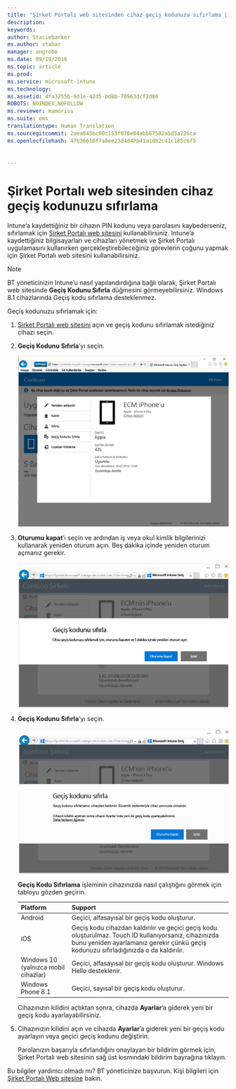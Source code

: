```yaml
---
title: "Şirket Portalı web sitesinden cihaz geçiş kodunuzu sıfırlama | Microsoft Intune"
description: 
keywords: 
author: Staciebarker
ms.author: stabar
manager: angrobe
ms.date: 09/19/2016
ms.topic: article
ms.prod: 
ms.service: microsoft-intune
ms.technology: 
ms.assetid: 4fa3255b-9d1e-42d5-bd8b-70963dcf2d86
ROBOTS: NOINDEX,NOFOLLOW
ms.reviewer: mamoriss
ms.suite: ems
translationtype: Human Translation
ms.sourcegitcommit: 2aea845bc00c153f070e04abb67582a5d5a726ca
ms.openlocfilehash: 47b36616f7a8ee23d4d47b41a1db2c41c185c6f5


---
```



# Şirket Portalı web sitesinden cihaz geçiş kodunuzu sıfırlama

Intune’a kaydettiğiniz bir cihazın PIN kodunu veya parolasını kaybederseniz, sıfırlamak için [Şirket Portalı web sitesini](http://portal.manage.microsoft.com) kullanabilirsiniz. Intune’a kaydettiğiniz bilgisayarları ve cihazları yönetmek ve Şirket Portalı uygulamasını kullanırken gerçekleştirebileceğiniz görevlerin çoğunu yapmak için Şirket Portalı web sitesini kullanabilirsiniz.

> [!NOTE]
> BT yöneticinizin Intune’u nasıl yapılandırdığına bağlı olarak, Şirket Portalı web sitesinde **Geçiş Kodunu Sıfırla** düğmesini görmeyebilirsiniz. Windows 8.1 cihazlarında Geçiş kodu sıfırlama desteklenmez.

Geçiş kodunuzu sıfırlamak için:

1.  [Şirket Portalı web sitesini](http://portal.manage.microsoft.com) açın ve geçiş kodunu sıfırlamak istediğiniz cihazı seçin.

2.  **Geçiş Kodunu Sıfırla**’yı seçin.

    ![Geçiş Kodunu Sıfırla düğmesi ile cihaz ayrıntıları](./media/iwp-screen-with-all-options.png)

3.  **Oturumu kapat**’ı seçin ve ardından iş veya okul kimlik bilgilerinizi kullanarak yeniden oturum açın. Beş dakika içinde yeniden oturum açmanız gerekir.

    ![Oturum kapatma düğmesi ile sıfırlama iletisi](./media/iwp-2-sign-out.png)

4.  **Geçiş Kodunu Sıfırla**’yı seçin.

    ![Geçiş kodunu sıfırladığınızda neler olacağını açıklayan ileti](./media/iwp-3-tap-reset-passcode-after-signin.png)

    **Geçiş Kodu Sıfırlama** işleminin cihazınızda nasıl çalıştığını görmek için tabloyu gözden geçirin.

    |Platform|Support|
    |------------|-----------|
    |Android|Geçici, alfasayısal bir geçiş kodu oluşturur.|
    |iOS|Geçiş kodu cihazdan kaldırılır ve geçici geçiş kodu oluşturulmaz. Touch ID kullanıyorsanız, cihazınızda bunu yeniden ayarlamanız gerekir çünkü geçiş kodunuzu sıfırladığınızda o da kaldırılır.|
    |Windows 10 (yalnızca mobil cihazlar)|Geçici, alfasayısal bir geçiş kodu oluşturur. Windows Hello desteklenir.|
    |Windows Phone 8.1|Geçici, sayısal bir geçiş kodu oluşturur.|
    Cihazınızın kilidini açtıktan sonra, cihazda **Ayarlar**’a giderek yeni bir geçiş kodu ayarlayabilirsiniz.

5.  Cihazınızın kilidini açın ve cihazda **Ayarlar**’a giderek yeni bir geçiş kodu ayarlayın veya geçici geçiş kodunu değiştirin.

    Parolanızın başarıyla sıfırlandığını onaylayan bir bildirim görmek için, Şirket Portalı web sitesinin sağ üst kısmındaki bildirim bayrağına tıklayın.

Bu bilgiler yardımcı olmadı mı? BT yöneticinize başvurun. Kişi bilgileri için [Şirket Portalı Web sitesine](http://portal.manage.microsoft.com) bakın.



<!--HONumber=Oct16_HO3-->



